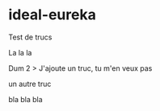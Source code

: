 # ideal-eureka
Test de trucs

La la la


Dum 2 > J'ajoute un truc, tu m'en veux pas 

un autre truc

bla bla bla
